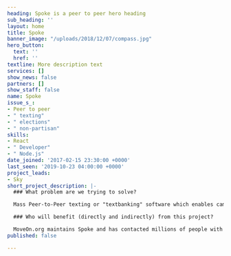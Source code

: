 ```yaml
---
heading: Spoke is a peer to peer hero heading
sub_heading: ''
layout: home
title: Spoke
banner_image: "/uploads/2018/12/07/compass.jpg"
hero_button:
  text: ''
  href: ''
textline: More description text
services: []
show_news: false
partners: []
show_staff: false
name: Spoke
issue_s_:
- Peer to peer
- " texting"
- " elections"
- " non-partisan"
skills:
- React
- " Developer"
- " Node.js"
date_joined: '2017-02-15 23:30:00 +0000'
last_seen: '2019-10-23 04:00:00 +0000'
project_leads:
- Sky
short_project_description: |-
  ### What problem are we trying to solve?

  Mass Peer-to-Peer texting or "textbanking" software which enables campaigns to communicate out, even beyond their sms subscription lists with the help of volunteers.

  ### Who will benefit (directly and indirectly) from this project?

  MoveOn.org maintains Spoke and has contacted millions of people with it. It has benefited GetUp in Australia, initially for their successful marriage-equality campaign in 2017. Many other organizations are using it from Color of Change to the Working Families Party.
published: false

---
```

